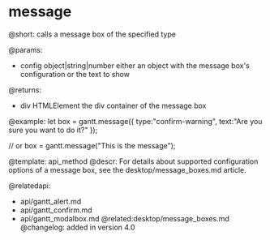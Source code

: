 message
=============


@short:
	calls a message box of the specified type

@params:

- config		object|string|number			either an object with the message box's configuration or the text to show

@returns:

- div			HTMLElement		the div container of the message box


@example:
let box = gantt.message({ 
    type:"confirm-warning", 
    text:"Are you sure you want to do it?"
});

// or
box = gantt.message("This is the message");

@template:	api_method
@descr:
For details about supported configuration options of a message box, see the desktop/message_boxes.md article.


@relatedapi:
- api/gantt_alert.md
- api/gantt_confirm.md
- api/gantt_modalbox.md
@related:desktop/message_boxes.md
@changelog:
added in version 4.0